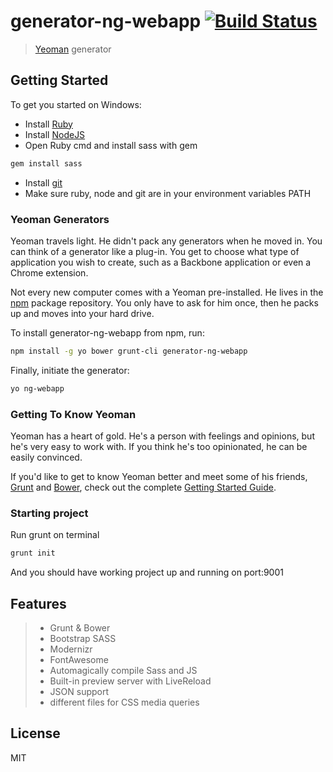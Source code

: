 # generator-ng-webapp [![Build Status](https://secure.travis-ci.org/gglukmann/generator-ng-webapp.png?branch=master)](https://travis-ci.org/gglukmann/generator-ng-webapp)

> [Yeoman](http://yeoman.io) generator


## Getting Started

To get you started on Windows:

- Install [Ruby](http://rubyinstaller.org/)
- Install [NodeJS](https://nodejs.org/)
- Open Ruby cmd and install sass with gem
```bash
gem install sass
```
- Install [git](https://git-scm.com/)
- Make sure ruby, node and git are in your environment variables PATH

### Yeoman Generators

Yeoman travels light. He didn't pack any generators when he moved in. You can think of a generator like a plug-in. You get to choose what type of application you wish to create, such as a Backbone application or even a Chrome extension.

Not every new computer comes with a Yeoman pre-installed. He lives in the [npm](https://npmjs.org) package repository. You only have to ask for him once, then he packs up and moves into your hard drive.

To install generator-ng-webapp from npm, run:

```bash
npm install -g yo bower grunt-cli generator-ng-webapp
```

Finally, initiate the generator:

```bash
yo ng-webapp
```

### Getting To Know Yeoman

Yeoman has a heart of gold. He's a person with feelings and opinions, but he's very easy to work with. If you think he's too opinionated, he can be easily convinced.

If you'd like to get to know Yeoman better and meet some of his friends, [Grunt](http://gruntjs.com) and [Bower](http://bower.io), check out the complete [Getting Started Guide](https://github.com/yeoman/yeoman/wiki/Getting-Started).

### Starting project

Run grunt on terminal

```bash
grunt init
```

And you should have working project up and running on port:9001


## Features

> - Grunt & Bower
> - Bootstrap SASS
> - Modernizr
> - FontAwesome
> - Automagically compile Sass and JS
> - Built-in preview server with LiveReload
> - JSON support
> - different files for CSS media queries

## License

MIT
